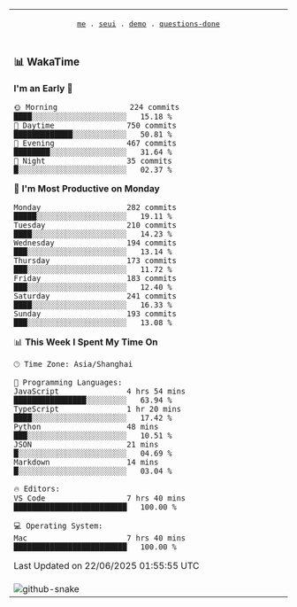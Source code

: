 
<div align="center">

<table>
<tr><td>
  <p align="center">
  <samp>
    <a href="https://github.com/seaeam/seaeam">me</a> .
    <a href="https://github.com/SeaMmMm/se-element">seui</a> .
    <a href="https://github.com/seaeam/project-demo">demo</a> .
    <a href="https://github.com/506-FETL/one-question-per-day">questions-done</a>
    
  </samp>
    </p>
</td></tr>

<tr><td>

### 📊 WakaTime

<!--START_SECTION:waka-->
**I'm an Early 🐤** 

```text
🌞 Morning                224 commits         ████░░░░░░░░░░░░░░░░░░░░░   15.18 % 
🌆 Daytime                750 commits         █████████████░░░░░░░░░░░░   50.81 % 
🌃 Evening                467 commits         ████████░░░░░░░░░░░░░░░░░   31.64 % 
🌙 Night                  35 commits          █░░░░░░░░░░░░░░░░░░░░░░░░   02.37 % 
```
📅 **I'm Most Productive on Monday** 

```text
Monday                   282 commits         █████░░░░░░░░░░░░░░░░░░░░   19.11 % 
Tuesday                  210 commits         ████░░░░░░░░░░░░░░░░░░░░░   14.23 % 
Wednesday                194 commits         ███░░░░░░░░░░░░░░░░░░░░░░   13.14 % 
Thursday                 173 commits         ███░░░░░░░░░░░░░░░░░░░░░░   11.72 % 
Friday                   183 commits         ███░░░░░░░░░░░░░░░░░░░░░░   12.40 % 
Saturday                 241 commits         ████░░░░░░░░░░░░░░░░░░░░░   16.33 % 
Sunday                   193 commits         ███░░░░░░░░░░░░░░░░░░░░░░   13.08 % 
```


📊 **This Week I Spent My Time On** 

```text
🕑︎ Time Zone: Asia/Shanghai

💬 Programming Languages: 
JavaScript               4 hrs 54 mins       ████████████████░░░░░░░░░   63.94 % 
TypeScript               1 hr 20 mins        ████░░░░░░░░░░░░░░░░░░░░░   17.42 % 
Python                   48 mins             ███░░░░░░░░░░░░░░░░░░░░░░   10.51 % 
JSON                     21 mins             █░░░░░░░░░░░░░░░░░░░░░░░░   04.69 % 
Markdown                 14 mins             █░░░░░░░░░░░░░░░░░░░░░░░░   03.04 % 

🔥 Editors: 
VS Code                  7 hrs 40 mins       █████████████████████████   100.00 % 

💻 Operating System: 
Mac                      7 hrs 40 mins       █████████████████████████   100.00 % 
```


 Last Updated on 22/06/2025 01:55:55 UTC
<!--END_SECTION:waka-->
</td></tr>

<tr><td>
  <img alt="github-snake" src="profile-snake-contrib/github-user-contribution.svg"/>
</td></tr>

</table>
